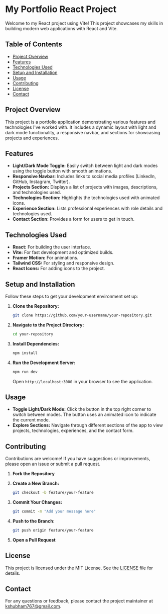 # My Portfolio React Project

Welcome to my React project using Vite! This project showcases my skills in building modern web applications with React and Vite.

## Table of Contents

- [Project Overview](#project-overview)
- [Features](#features)
- [Technologies Used](#technologies-used)
- [Setup and Installation](#setup-and-installation)
- [Usage](#usage)
- [Contributing](#contributing)
- [License](#license)
- [Contact](#contact)

## Project Overview

This project is a portfolio application demonstrating various features and technologies I've worked with. It includes a dynamic layout with light and dark mode functionality, a responsive navbar, and sections for showcasing projects and experiences.

## Features

- **Light/Dark Mode Toggle:** Easily switch between light and dark modes using the toggle button with smooth animations.
- **Responsive Navbar:** Includes links to social media profiles (LinkedIn, GitHub, Instagram, Twitter).
- **Projects Section:** Displays a list of projects with images, descriptions, and technologies used.
- **Technologies Section:** Highlights the technologies used with animated icons.
- **Experience Section:** Lists professional experiences with role details and technologies used.
- **Contact Section:** Provides a form for users to get in touch.

## Technologies Used

- **React:** For building the user interface.
- **Vite:** For fast development and optimized builds.
- **Framer Motion:** For animations.
- **Tailwind CSS:** For styling and responsive design.
- **React Icons:** For adding icons to the project.

## Setup and Installation

Follow these steps to get your development environment set up:

1. **Clone the Repository:**

   ```bash
   git clone https://github.com/your-username/your-repository.git

   ```

2. **Navigate to the Project Directory:**

   ```bash
   cd your-repository

   ```

3. **Install Dependencies:**

   ```bash
   npm install

   ```

4. **Run the Development Server:**

   ```bash
   npm run dev
   ```

   Open `http://localhost:3000` in your browser to see the application.

## Usage

- **Toggle Light/Dark Mode:** Click the button in the top right corner to switch between modes. The button uses an animated icon to indicate the current mode.
- **Explore Sections:** Navigate through different sections of the app to view projects, technologies, experiences, and the contact form.

## Contributing

Contributions are welcome! If you have suggestions or improvements, please open an issue or submit a pull request.

1. **Fork the Repository**
2. **Create a New Branch:**

   ```bash
   git checkout -b feature/your-feature

   ```

3. **Commit Your Changes:**

   ```bash
   git commit -m "Add your message here"

   ```

4. **Push to the Branch:**

   ```bash
   git push origin feature/your-feature

   ```

5. **Open a Pull Request**

## License

This project is licensed under the MIT License. See the [LICENSE](https://opensource.org/licenses/MIT) file for details.

## Contact

For any questions or feedback, please contact the project maintainer at kshubham767@gmail.com.
